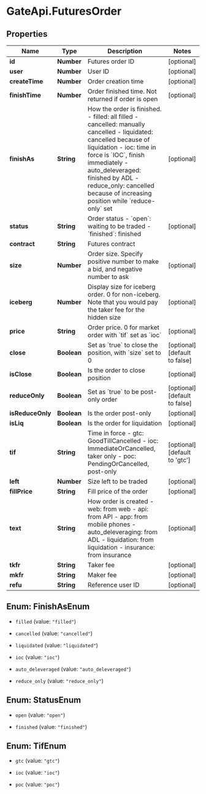 # GateApi.FuturesOrder

## Properties
Name | Type | Description | Notes
------------ | ------------- | ------------- | -------------
**id** | **Number** | Futures order ID | [optional] 
**user** | **Number** | User ID | [optional] 
**createTime** | **Number** | Order creation time | [optional] 
**finishTime** | **Number** | Order finished time. Not returned if order is open | [optional] 
**finishAs** | **String** | How the order is finished.  - filled: all filled - cancelled: manually cancelled - liquidated: cancelled because of liquidation - ioc: time in force is &#x60;IOC&#x60;, finish immediately - auto_deleveraged: finished by ADL - reduce_only: cancelled because of increasing position while &#x60;reduce-only&#x60; set | [optional] 
**status** | **String** | Order status  - &#x60;open&#x60;: waiting to be traded - &#x60;finished&#x60;: finished | [optional] 
**contract** | **String** | Futures contract | 
**size** | **Number** | Order size. Specify positive number to make a bid, and negative number to ask | [optional] 
**iceberg** | **Number** | Display size for iceberg order. 0 for non-iceberg. Note that you would pay the taker fee for the hidden size | [optional] 
**price** | **String** | Order price. 0 for market order with &#x60;tif&#x60; set as &#x60;ioc&#x60; | [optional] 
**close** | **Boolean** | Set as &#x60;true&#x60; to close the position, with &#x60;size&#x60; set to 0 | [optional] [default to false]
**isClose** | **Boolean** | Is the order to close position | [optional] 
**reduceOnly** | **Boolean** | Set as &#x60;true&#x60; to be post-only order | [optional] [default to false]
**isReduceOnly** | **Boolean** | Is the order post-only | [optional] 
**isLiq** | **Boolean** | Is the order for liquidation | [optional] 
**tif** | **String** | Time in force  - gtc: GoodTillCancelled - ioc: ImmediateOrCancelled, taker only - poc: PendingOrCancelled, post-only | [optional] [default to &#39;gtc&#39;]
**left** | **Number** | Size left to be traded | [optional] 
**fillPrice** | **String** | Fill price of the order | [optional] 
**text** | **String** | How order is created  - web: from web - api: from API - app: from mobile phones - auto_deleveraging: from ADL - liquidation: from liquidation - insurance: from insurance  | [optional] 
**tkfr** | **String** | Taker fee | [optional] 
**mkfr** | **String** | Maker fee | [optional] 
**refu** | **String** | Reference user ID | [optional] 


<a name="FinishAsEnum"></a>
## Enum: FinishAsEnum


* `filled` (value: `"filled"`)

* `cancelled` (value: `"cancelled"`)

* `liquidated` (value: `"liquidated"`)

* `ioc` (value: `"ioc"`)

* `auto_deleveraged` (value: `"auto_deleveraged"`)

* `reduce_only` (value: `"reduce_only"`)




<a name="StatusEnum"></a>
## Enum: StatusEnum


* `open` (value: `"open"`)

* `finished` (value: `"finished"`)




<a name="TifEnum"></a>
## Enum: TifEnum


* `gtc` (value: `"gtc"`)

* `ioc` (value: `"ioc"`)

* `poc` (value: `"poc"`)




